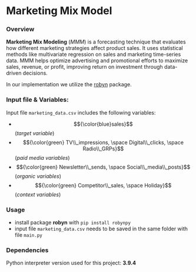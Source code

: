 # Marketing Mix Model
### Overview
__Marketing Mix Modeling__ (_MMM_) is a forecasting technique that evaluates how different marketing strategies affect product sales. It uses statistical methods like multivariate regression on sales and marketing time-series data. MMM helps optimize advertising and promotional efforts to maximize sales, revenue, or profit, improving return on investment through data-driven decisions.

In our implementation we utilize the [robyn](https://pypi.org/project/robynpy/) package.

### Input file & Variables:
Input file ```marketing_data.csv``` includes the following variables:
- $${\color{blue}sales}$$ (_target variable_)
- $${\color{green} TV\\_impressions, \space Digital\\_clicks,  \space Radio\\_GRPs}$$ (_paid media variables_)
- $${\color{green} Newsletter\\_sends, \space Social\\_media\\_posts}$$ (_organic variables_)
- $${\color{green} Competitor\\_sales, \space Holiday}$$ (_context variables_)

### Usage
- install package __robyn__ with ```pip install robynpy```
- input file ```marketing_data.csv``` needs to be saved in the same folder with file ```main.py```

### Dependencies
Python interpreter version used for this project: **3.9.4**
